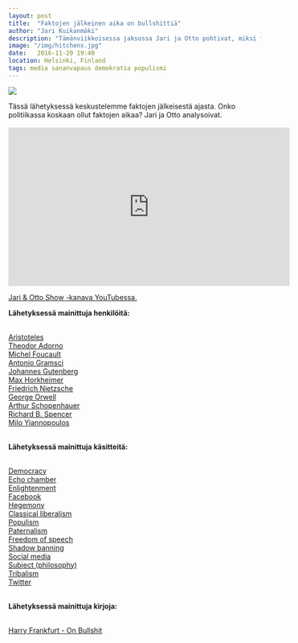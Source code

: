 ```yaml
---
layout: post
title:  "Faktojen jälkeinen aika on bullshittiä"
author: "Jari Kuikanmäki"
description: "Tämänviikkoisessa jaksossa Jari ja Otto pohtivat, miksi faktojen jälkeinen aika on niinkin bullshittiä kuin se on."
image: "/img/hitchens.jpg"
date:   2016-11-20 19:40
location: Helsinki, Finland
tags: media sananvapaus demokratia populismi
---
```


<div class="post-image">
<img src="{{ "/img/hitchens.jpg" | prepend: site.baseurl }}">
</div>

<p>Tässä lähetyksessä keskustelemme faktojen jälkeisestä ajasta. Onko politiikassa koskaan ollut faktojen aikaa? Jari ja Otto analysoivat.<br><br>

<iframe width="560" height="315" src="https://www.youtube.com/embed/gMJH0VtMSDA" frameborder="0" allowfullscreen></iframe>

<p><a href="http://www.youtube.com/channel/UCHOTEl3XEzqv3VuLr20cyOA" target="_blank">Jari & Otto Show -kanava YouTubessa.</a></p>

<b>Lähetyksessä mainittuja henkilöitä:</b><br><br>

<a href="http://en.wikipedia.org/wiki/Aristoteles" target="_blank">Aristoteles</a><br>
<a href="http://en.wikipedia.org/wiki/Theodor_Adorno" target="_blank">Theodor Adorno</a><br>
<a href="http://en.wikipedia.org/wiki/Michel_Foucault" target="_blank">Michel Foucault</a><br>
<a href="http://en.wikipedia.org/wiki/Antonio_Gramsci" target="_blank">Antonio Gramsci</a><br>
<a href="http://en.wikipedia.org/wiki/Johannes_Gutenberg" target="_blank">Johannes Gutenberg</a><br>
<a href="http://en.wikipedia.org/wiki/Max_Horkheimer" target="_blank">Max Horkheimer</a><br>
<a href="http://en.wikipedia.org/wiki/Friedrich_Nietzsche" target="_blank">Friedrich Nietzsche</a><br> 
<a href="http://en.wikipedia.org/wiki/George_Orwell" target="_blank">George Orwell</a><br>
<a href="http://en.wikipedia.org/wiki/Arthur_Schopenhauer" target="_blank">Arthur Schopenhauer</a><br> 
<a href="http://en.wikipedia.org/wiki/Richard_B._Spencer" target="_blank">Richard B. Spencer</a><br> 
<a href="http://en.wikipedia.org/wiki/Milo_Yiannopoulos" target="_blank">Milo Yiannopoulos</a><br><br> 

<b>Lähetyksessä mainittuja käsitteitä:</b><br><br>

<a href="http://en.wikipedia.org/wiki/Democracy" target="_blank">Democracy</a><br>
<a href="https://en.wikipedia.org/wiki/Echo_chamber_(media)" target="_blank">Echo chamber</a><br>
<a href="http://en.wikipedia.org/wiki/Age_of_Enlightenment" target="_blank">Enlightenment</a><br>
<a href="http://en.wikipedia.org/wiki/Democracy" target="_blank">Facebook</a><br>
<a href="http://en.wikipedia.org/wiki/Hegemony" target="_blank">Hegemony</a><br>
<a href="http://en.wikipedia.org/wiki/Classical_liberalism" target="_blank">Classical liberalism</a><br>
<a href="http://en.wikipedia.org/wiki/Populism" target="_blank">Populism</a><br>
<a href="http://en.wikipedia.org/Paternalism" target="_blank">Paternalism</a><br>
<a href="http://en.wikipedia.org/wiki/Freedom_of_speech" target="_blank">Freedom of speech</a><br>
<a href="http://en.wikipedia.org/wiki/Stealth_banning" target="_blank">Shadow banning</a><br>
<a href="http://en.wikipedia.org/wiki/Social_media" target="_blank">Social media</a><br>
<a href="http://en.wikipedia.org/wiki/Subject_(philosophy)" target="_blank">Subject (philosophy)</a><br>
<a href="http://en.wikipedia.org/wiki/Tribalism" target="_blank">Tribalism</a><br>
<a href="http://en.wikipedia.org/wiki/Twitter" target="_blank">Twitter</a><br><br>

<b>Lähetyksessä mainittuja kirjoja:</b><br><br>

<a href="http://www.stoa.org.uk/topics/bullshit/pdf/on-bullshit.pdf" target="_blank">Harry Frankfurt - On Bullshit</a>

</p>